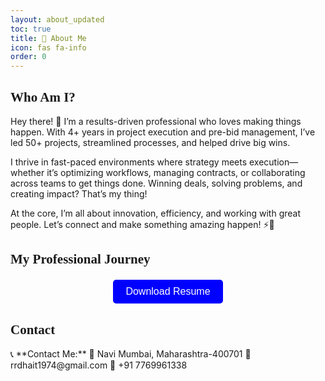```yaml
---
layout: about_updated
toc: true
title: 🚀 About Me  
icon: fas fa-info
order: 0
---
```


<h2 id="who-am-i" style="font-family: 'Architects Daughter', cursive;">Who Am I?</h2>

<a href="/assets/img/about/thisisme.jpg" class="popup img-link shimmer"></a>
Hey there! 👋 I’m a results-driven professional who loves making things happen. With 4+ years in project execution and pre-bid management, I’ve led 50+ projects, streamlined processes, and helped drive big wins.

I thrive in fast-paced environments where strategy meets execution—whether it’s optimizing workflows, managing contracts, or collaborating across teams to get things done. Winning deals, solving problems, and creating impact? That’s my thing!

At the core, I’m all about innovation, efficiency, and working with great people. Let’s connect and make something amazing happen! ⚡🚀

<h2 id="professional-journey" style="font-family: 'Architects Daughter', cursive;">My Professional Journey </h2>

<a href="/assets/img/about/journey.png" class="popup img-link shimmer"></a>

<!-- This is a button to download the resume -->

<div style="text-align: center; margin-top: 20px;">
    <form method="get" action="/assets/resume/Renuka Dhait.pdf">
        <button type="submit" style="
            background-color: blue; 
            color: white; 
            border: none; 
            padding: 10px 20px; 
            font-size: 16px; 
            cursor: pointer; 
            border-radius: 5px;
            transition: 0.3s ease-in-out;">
            Download Resume
        </button>
    </form>
</div>

<style>
    button:hover {
        background-color: darkblue; /* Darker shade when hovered */
        box-shadow: 0px 0px 10px rgba(0, 0, 255, 0.7); /* Glowing effect */
    }
</style>

<!-- --------------------------- -->

<h2 id="contact" style="font-family: 'Architects Daughter', cursive;">Contact</h2>
📞 **Contact Me:**  
📍 Navi Mumbai, Maharashtra-400701  
📧 rrdhait1974@gmail.com  
📱 +91 7769961338
